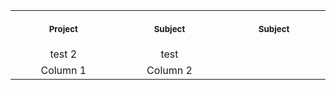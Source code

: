 <table>
<tr>
  
<th align="center">
<img width="294" height="1">
<p> 
<small>
Project
</small>
</p>
</th>
  
<th align="center">
<img width="294" height="1">
<p> 
<small>
Subject
</small>
</p>
</th>
  
<th align="center">
<img width="294" height="1">
<p> 
<small>
Subject
</small>
</p>
</th>
</tr>
  
<tr>
<td align="center"> test 2</td>
<td align="center"> test </td>
</tr>
  
<tr>
<td align="center"> Column 1 </td>
<td align="center"> Column 2 </td>
</tr>

</table>
